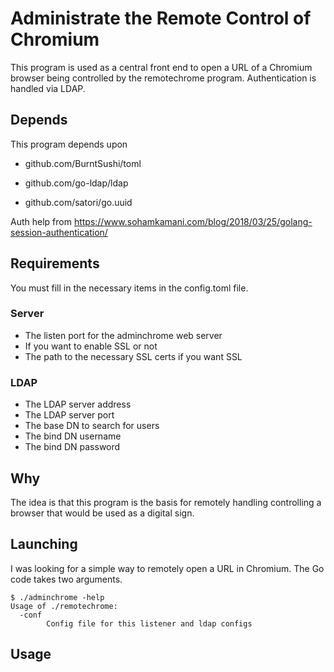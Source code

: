 # Administrate the Remote Control of Chromium

This program is used as a central front end to open a URL of a Chromium browser being controlled by the remotechrome program.  Authentication is handled via LDAP.

## Depends

This program depends upon

* github.com/BurntSushi/toml

* github.com/go-ldap/ldap

* github.com/satori/go.uuid

Auth help from https://www.sohamkamani.com/blog/2018/03/25/golang-session-authentication/

## Requirements

You must fill in the necessary items in the config.toml file.

### Server

* The listen port for the adminchrome web server
* If you want to enable SSL or not
* The path to the necessary SSL certs if you want SSL

### LDAP

* The LDAP server address
* The LDAP server port
* The base DN to search for users
* The bind DN username
* The bind DN password

## Why

The idea is that this program is the basis for remotely handling controlling a browser that would be used as a digital sign.

## Launching

I was looking for a simple way to remotely open a URL in Chromium.  The Go code takes two arguments.

```shell
$ ./adminchrome -help
Usage of ./remotechrome:
  -conf
        Config file for this listener and ldap configs
```

## Usage

